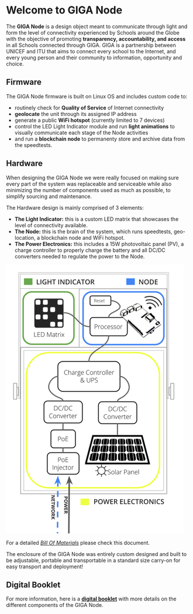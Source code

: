 # Welcome to GIGA Node

The **GIGA Node** is a design object meant to communicate through light and form the level of connectivity experienced by Schools around the Globe with the objective of promoting **transparency, accountability, and access** in all Schools connected through GIGA. GIGA is a partnership between UNICEF and ITU that aims to connect every school to the Internet, and every young person and their community to information, opportunity and choice. 

## Firmware 

The GIGA Node firmware is built on Linux OS and includes custom code to: 
- routinely check for **Quality of Service** of Internet connectivity 
- **geolocate** the unit through its assigned IP address
- generate a public **WiFi hotspot** (currently limited to 7 devices)
- control the LED Light Indicator module and run **light animations** to visually communicate each stage of the Node activities
- and run a **blockchain node** to permanenty store and archive data from the speedtests.   

## Hardware

When designing the GIGA Node we were really focused on making sure every part of the system was replaceable and serviceable while also minimizing the number of components used as much as possible, to simplify sourcing and maintenance.

The Hardware design is mainly comprised of 3 elements:
- **The Light Indicator:** this is a custom LED matrix that showcases the level of connectivity available.
- **The Node:** this is the brain of the system, which runs speedtests, geo-location, a blockchain node and WiFi hotspot.
- **The Power Electronics:** this includes a 15W photovoltaic panel (PV), a charge controller to properly charge the battery and all DC/DC converters needed to regulate the power to the Node.

![Image](systemdiagram.png)

For a detailed [*Bill Of Materials*](https://docs.google.com/spreadsheets/d/1M344BFzDwndOonXr7UBz_JfK02XLmgQRAvrM4X4WKnk/edit#gid=0) please check this document.

The enclosure of the GIGA Node was entirely custom designed and built to be adjustable, portable and transportable in a standard size carry-on for easy transport and deployment!

## Digital Booklet 

For more information, here is a [**digital booklet**](https://drive.google.com/file/d/1PjUFwsr2tn6brt4Zh3K7XaSyXV-yI2bK/view) with more details on the different components of the GIGA Node.




